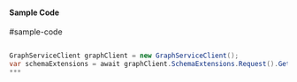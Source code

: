 #### Sample Code
#sample-code 

```C#

GraphServiceClient graphClient = new GraphServiceClient();
var schemaExtensions = await graphClient.SchemaExtensions.Request().GetAsync();
*** 

```